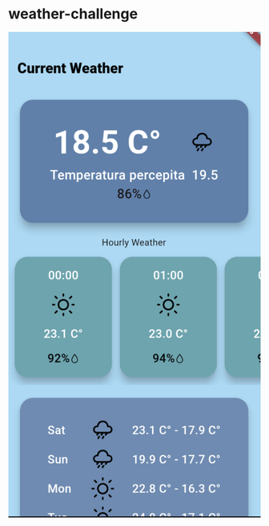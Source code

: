 # weather-challenge

![alt text](https://github.com/VincenzoSeverino/weather-challenge/blob/main/Screenshot%202023-10-21%20alle%2013.27.14.png)

